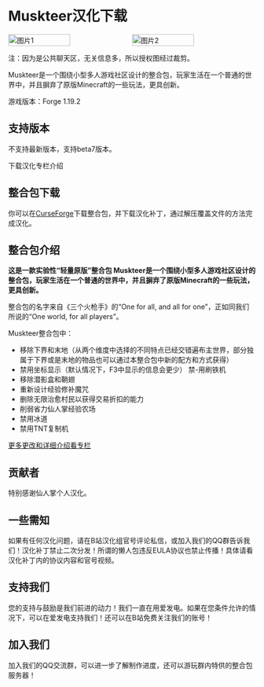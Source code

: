 # Muskteer汉化下载
<div style="display: flex">
  <img src="https://media.forgecdn.net/attachments/677/536/2023-05-31_10.png" style="width:50%" alt="图片1">
  <img src="https://s1.ax1x.com/2023/07/24/pCL4Chd.jpg" style="width:50%" alt="图片2">
</div>

注：因为是公共聊天区，无关信息多，所以授权图经过裁剪。

Muskteer是一个围绕小型多人游戏社区设计的整合包，玩家生活在一个普通的世界中，并且摒弃了原版Minecraft的一些玩法，更具创新。

游戏版本：Forge 1.19.2

## 支持版本
不支持最新版本，支持beta7版本。

<div style="display: flex;">
  <ButtonComponent link="https://vmhanhuazu.lanzoui.com/s/Muskteer-vmct-cn">下载汉化</ButtonComponent>
  <ButtonComponent buttonClass='button2' link="https://b23.tv/SqwMd0R">专栏介绍</ButtonComponent>
</div>

## 整合包下载
你可以在[CurseForge](https://www.curseforge.com/minecraft/modpacks/musketeer)下载整合包，并下载汉化补丁，通过解压覆盖文件的方法完成汉化。

## 整合包介绍
**这是一款实验性“轻量原版”整合包 Muskteer是一个围绕小型多人游戏社区设计的整合包，玩家生活在一个普通的世界中，并且摒弃了原版Minecraft的一些玩法，更具创新。**

整合包的名字来自《三个火枪手》的“One for all, and all for one”，正如同我们所说的“One world, for all players”。

Muskteer整合包中：
- 移除下界和末地（从两个维度中选择的不同特点已经交错遍布主世界，部分独属于下界或是末地的物品也可以通过本整合包中新的配方和方式获得）
- 禁用坐标显示（默认情况下，F3中显示的信息会更少）
禁-用刷铁机
- 移除潜影盒和鞘翅
- 重新设计经验修补魔咒
- 删除无限治愈村民以获得交易折扣的能力
- 削弱省力仙人掌经验农场
- 禁用冰道
- 禁用TNT复制机

[更多更改和详细介绍看专栏](https://www.bilibili.com/read/cv25168595/)

## 贡献者
特别感谢仙人掌个人汉化。

## 一些需知
如果有任何汉化问题，请在B站汉化组官号评论私信，或加入我们的QQ群告诉我们！汉化补丁禁止二次分发！所谓的懒人包违反EULA协议也禁止传播！具体请看汉化补丁内的协议内容和官号视频。

## 支持我们
您的支持与鼓励是我们前进的动力！我们一直在用爱发电。如果在您条件允许的情况下，可以在爱发电支持我们！还可以在B站免费关注我们的账号！

## 加入我们
加入我们的QQ交流群，可以进一步了解制作进度，还可以游玩群内特供的整合包服务器！